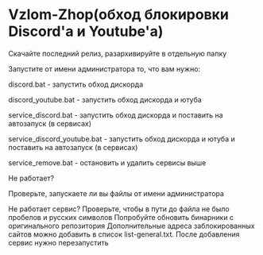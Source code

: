 # Vzlom-Zhop(обход блокировки Discord'а и Youtube'а)
Cкачайте последний релиз, разархивируйте в отдельную папку

Запустите от имени администратора то, что вам нужно:

discord.bat - запустить обход дискорда

discord_youtube.bat - запустить обход дискорда и ютуба

service_discord.bat - запустить обход дискорда и поставить на автозапуск (в сервисах)

service_discord_youtube.bat - запустить обход дискорда и ютуба и поставить на автозапуск (в сервисах)

service_remove.bat - остановить и удалить сервисы выше

Не работает?

Проверьте, запускаете ли вы файлы от имени администратора


Не работает сервис? Проверьте, чтобы в пути до файла не было пробелов и русских символов
Попробуйте обновить бинарники с оригинального репозитория
Дополнительные адреса заблокированных сайтов можно добавить в список list-general.txt. После добавления сервис нужно перезапустить
